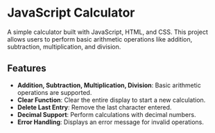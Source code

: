 # JavaScript Calculator

A simple calculator built with JavaScript, HTML, and CSS. This project allows users to perform basic arithmetic operations like addition, subtraction, multiplication, and division.

## Features

- **Addition, Subtraction, Multiplication, Division**: Basic arithmetic operations are supported.
- **Clear Function**: Clear the entire display to start a new calculation.
- **Delete Last Entry**: Remove the last character entered.
- **Decimal Support**: Perform calculations with decimal numbers.
- **Error Handling**: Displays an error message for invalid operations.
